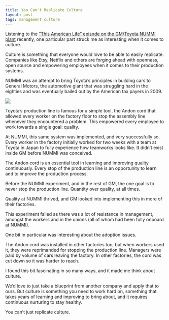 ```yaml
---
title: You Can't Replicate Culture
layout: post
tags: management culture
---
```

Listening to the [“This American Life” episode on the GM/Toyota NUMMI plant](http://www.thisamericanlife.org/radio-archives/episode/403/nummi) recently, one particular part struck me as interesting when it comes to culture.

Culture is something that everyone would love to be able to easily replicate. Companies like Etsy, Netflix and others are forging ahead with openness, open source and empowering employees when it comes to their production systems.

NUMMI was an attempt to bring Toyota’s principles in building cars to General Motors, the automotive giant that was struggling hard in the eighties and was eventually bailed out by the American tax payers in 2009.

![](http://i.imgur.com/QhSNhcS.png)

Toyota’s production line is famous for a simple tool, the Andon cord that allowed every worker on the factory floor to stop the assembly line whenever they encountered a problem. This empowered every employee to work towards a single goal: quality.

At NUMMI, this same system was implemented, and very successfully so. Every worker in the factory initially worked for two weeks with a team at Toyota in Japan to fully experience how teamworks looks like. It didn’t exist inside GM before NUMMI was conceived.

The Andon cord is an essential tool in learning and improving quality continuously. Every stop of the production line is an opportunity to learn and to improve the production process.

Before the NUMMI experiment, and in the rest of GM, the one goal is to never stop the production line. Quantity over quality, at all times.

Quality at NUMMI thrived, and GM looked into implementing this in more of their factories.

This experiment failed as there was a lot of resistance in management, amongst the workers and in the unions (all of whom had been fully onboard at NUMMI).

One bit in particular was interesting about the adoption issues.

The Andon cord was installed in other factories too, but when workers used it, they were reprimanded for stopping the production line. Managers were paid by volume of cars leaving the factory. In other factories, the cord was cut down so it was harder to reach.

I found this bit fascinating in so many ways, and it made me think about culture.

We’d love to just take a blueprint from another company and apply that to ours. But culture is something you need to work hard on, something that takes years of learning and improving to bring about, and it requires continuous nurturing to stay healthy.

You can’t just replicate culture.
